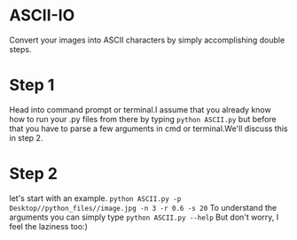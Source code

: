 # ASCII-IO
Convert your images into ASCII characters by simply accomplishing double steps.
# Step 1
Head into command prompt or terminal.I assume that you already know how to
run your .py files from there by typing `python ASCII.py` but before that you have to parse a few arguments in cmd or terminal.We'll discuss this in step 2.
# Step 2
let's start with an example.
`python ASCII.py -p Desktop//python_files//image.jpg -n 3 -r 0.6 -s 20`
To understand the arguments you can simply type `python ASCII.py --help`
But don't worry, I feel the laziness too:)
